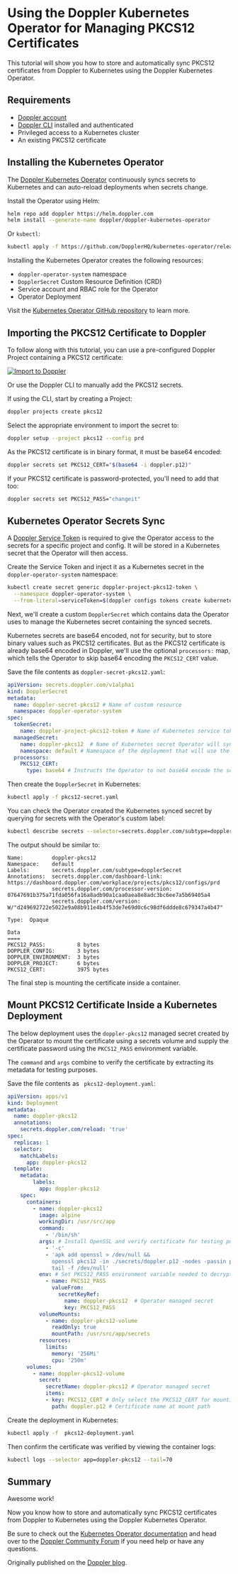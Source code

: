 # Using the Doppler Kubernetes Operator for Managing PKCS12 Certificates

This tutorial will show you how to store and automatically sync PKCS12 certificates from Doppler to Kubernetes using the Doppler Kubernetes Operator.

## Requirements

- [Doppler account](https://dashboard.doppler.com)
- [Doppler CLI](https://docs.doppler.com/docs/cli) installed and authenticated
- Privileged access to a Kubernetes cluster
- An existing PKCS12 certificate

## Installing the Kubernetes Operator

The [Doppler Kubernetes Operator](https://docs.doppler.com/docs/kubernetes-operator) continuously syncs secrets to Kubernetes and can auto-reload deployments when secrets change.

Install the Operator using Helm:

```sh
helm repo add doppler https://helm.doppler.com
helm install --generate-name doppler/doppler-kubernetes-operator
```

Or `kubectl`:

```sh
kubectl apply -f https://github.com/DopplerHQ/kubernetes-operator/releases/latest/download/recommended.yaml
```

Installing the Kubernetes Operator creates the following resources:

- `doppler-operator-system` namespace
- `DopplerSecret` Custom Resource Definition (CRD)
- Service account and RBAC role for the Operator
- Operator Deployment

Visit the [Kubernetes Operator GitHub repository](https://github.com/DopplerHQ/kubernetes-operator) to learn more.

## Importing the PKCS12 Certificate to Doppler

To follow along with this tutorial, you can use a pre-configured Doppler Project containing a PKCS12 certificate:

[![Import to Doppler](https://raw.githubusercontent.com/DopplerUniversity/app-config-templates/main/doppler-button.svg)](https://dashboard.doppler.com/workplace/template/import?template=https://github.com/DopplerUniversity/kubernetes-examples/blob/master/pkcs12/doppler-template.yaml)

Or use the Doppler CLI to manually add the PKCS12 secrets.

If using the CLI, start by creating a Project:

```sh
doppler projects create pkcs12
```

Select the appropriate environment to import the secret to:

```sh
doppler setup --project pkcs12 --config prd
```

As the PKCS12 certificate is in binary format, it must be base64 encoded:

```sh
doppler secrets set PKCS12_CERT="$(base64 -i doppler.p12)"
```

If your PKCS12 certificate is password-protected, you'll need to add that too:

```sh
doppler secrets set PKCS12_PASS="changeit"
```

## Kubernetes Operator Secrets Sync

A [Doppler Service Token](https://docs.doppler.com/docs/enclave-service-tokens) is required to give the Operator access to the secrets for a specific project and config. It will be stored in a Kubernetes secret that the Operator will then access.

Create the Service Token and inject it as a Kubernetes secret in the `doppler-operator-system` namespace:
 
```sh
kubectl create secret generic doppler-project-pkcs12-token \
  --namespace doppler-operator-system \
  --from-literal=serviceToken=$(doppler configs tokens create kubernetes-operator --plain)
```

Next, we'll create a custom `DopplerSecret` which contains data the Operator uses to manage the Kubernetes secret containing the synced secrets.

Kubernetes secrets are base64 encoded, not for security, but to store binary values such as PKCS12 certificates. But as the PKCS12 certificate is already base64 encoded in Doppler, we'll use the optional `processors:` map, which tells the Operator to skip base64 encoding the `PKCS12_CERT` value. 

Save the file contents as `doppler-secret-pkcs12.yaml`: 

```yaml
apiVersion: secrets.doppler.com/v1alpha1
kind: DopplerSecret
metadata:
  name: doppler-secret-pkcs12 # Name of custom resource 
  namespace: doppler-operator-system
spec:
  tokenSecret:
    name: doppler-project-pkcs12-token # Name of Kubernetes service token secret from previous step
  managedSecret:
    name: doppler-pkcs12  # Name of Kubernetes secret Operator will sync secrets to
    namespace: default # Namespace of the deployment that will use the secret
  processors:
    PKCS12_CERT:
      type: base64 # Instructs the Operator to not base64 encode the secret value again
```
 
Then create the `DopplerSecret` in Kubernetes:

```sh
kubectl apply -f pkcs12-secret.yaml
```
 
You can check the Operator created the Kubernetes synced secret by querying for secrets with the Operator's custom label:

```sh
kubectl describe secrets --selector=secrets.doppler.com/subtype=dopplerSecret
```

The output should be similar to:

```
Name:         doppler-pkcs12
Namespace:    default
Labels:       secrets.doppler.com/subtype=dopplerSecret
Annotations:  secrets.doppler.com/dashboard-link: https://dashboard.doppler.com/workplace/projects/pkcs12/configs/prd
              secrets.doppler.com/processor-version: 07647691b375a71fda056fa16a8adb90a1caa0aea8e8adc3bc6ee7a5b69405a4
              secrets.doppler.com/version: W/"d249692722e5022e9a08b911e4b4f53de7e69d0c6c98df6ddde8c679347a4b47"

Type:  Opaque

Data
====
PKCS12_PASS:          8 bytes
DOPPLER_CONFIG:       3 bytes
DOPPLER_ENVIRONMENT:  3 bytes
DOPPLER_PROJECT:      6 bytes
PKCS12_CERT:          3975 bytes
```

The final step is mounting the certificate inside a container.

## Mount PKCS12 Certificate Inside a Kubernetes Deployment

The below deployment uses the `doppler-pkcs12` managed secret created by the Operator to mount the certificate using a secrets volume and supply the certificate password using the `PKCS12_PASS` environment variable.

The `command` and `args` combine to verify the certificate by extracting its metadata for testing purposes.

Save the file contents as ` pkcs12-deployment.yaml`: 

```yaml
apiVersion: apps/v1
kind: Deployment
metadata:
  name: doppler-pkcs12
  annotations:
    secrets.doppler.com/reload: 'true'
spec:
  replicas: 1
  selector:
    matchLabels:
      app: doppler-pkcs12
  template:
    metadata:
        labels:
          app: doppler-pkcs12
    spec:
      containers:
        - name: doppler-pkcs12
          image: alpine
          workingDir: /usr/src/app          
          command:
            - '/bin/sh'          
          args: # Install OpenSSL and verify certificate for testing purposes
            - '-c'
            - 'apk add openssl > /dev/null && 
              openssl pkcs12 -in ./secrets/doppler.p12 -nodes -passin pass:"$PKCS12_PASS" | openssl x509 -noout -text && 
              tail -f /dev/null'          
          env: # Set PKCS12_PASS environment variable needed to decrypt  certificate
            - name: PKCS12_PASS
              valueFrom:
                secretKeyRef:
                  name: doppler-pkcs12  # Operator managed secret
                  key: PKCS12_PASS
          volumeMounts:
            - name: doppler-pkcs12-volume
              readOnly: true
              mountPath: /usr/src/app/secrets
          resources:
            limits:
              memory: '256Mi'
              cpu: '250m'
      volumes:
        - name: doppler-pkcs12-volume
          secret:
            secretName: doppler-pkcs12 # Operator managed secret
            items: 
            - key: PKCS12_CERT # Only select the PKCS12_CERT for mounting
              path: doppler.p12 # Certificate name at mount path
```

Create the deployment in Kubernetes:

```sh
kubectl apply -f  pkcs12-deployment.yaml
```

Then confirm the certificate was verified by viewing the container logs:

```sh
kubectl logs --selector app=doppler-pkcs12 --tail=70
```

## Summary

Awesome work!

Now you know how to store and automatically sync PKCS12 certificates from Doppler to Kubernetes using the Doppler Kubernetes Operator.

Be sure to check out the [Kubernetes Operator documentation](https://docs.doppler.com/docs/kubernetes-operator) and head over to the [Doppler Community Forum](https://community.doppler.com/) if you need help or have any questions.

Originally published on the <a href="https://blog.doppler.com/using-the-doppler-kubernetes-operator-for-managing-pkcs12-certificates" rel="canonical">Doppler blog</a>.
